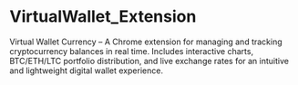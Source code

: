 # VirtualWallet_Extension
Virtual Wallet Currency – A Chrome extension for managing and tracking cryptocurrency balances in real time. Includes interactive charts, BTC/ETH/LTC portfolio distribution, and live exchange rates for an intuitive and lightweight digital wallet experience.
